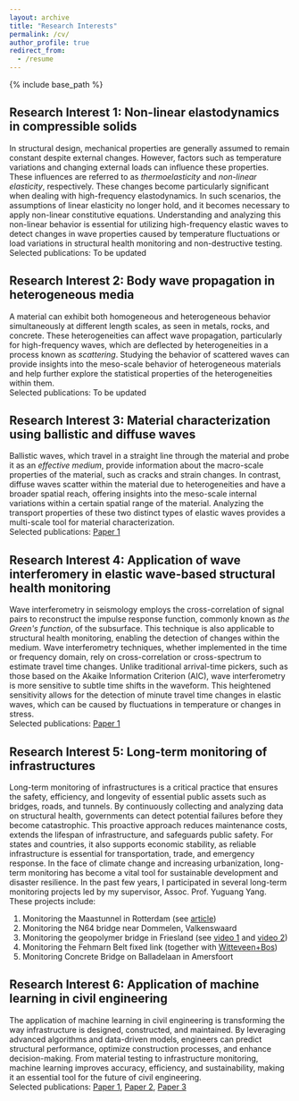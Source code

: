 ```yaml
---
layout: archive
title: "Research Interests"
permalink: /cv/
author_profile: true
redirect_from:
  - /resume
---
```


{% include base_path %}

Research Interest 1: Non-linear elastodynamics in compressible solids
------
In structural design, mechanical properties are generally assumed to remain constant despite external changes. However, factors such as temperature variations and changing external loads can influence these properties. These influences are referred to as *thermoelasticity* and *non-linear elasticity*, respectively. These changes become particularly significant when dealing with high-frequency elastodynamics. In such scenarios, the assumptions of linear elasticity no longer hold, and it becomes necessary to apply non-linear constitutive equations. Understanding and analyzing this non-linear behavior is essential for utilizing high-frequency elastic waves to detect changes in wave properties caused by temperature fluctuations or load variations in structural health monitoring and non-destructive testing.  
Selected publications: To be updated

Research Interest 2: Body wave propagation in heterogeneous media
------
A material can exhibit both homogeneous and heterogeneous behavior simultaneously at different length scales, as seen in metals, rocks, and concrete. These heterogeneities can affect wave propagation, particularly for high-frequency waves, which are deflected by heterogeneities in a process known as *scattering*. Studying the behavior of scattered waves can provide insights into the meso-scale behavior of heterogeneous materials and help further explore the statistical properties of the heterogeneities within them.  
Selected publications: To be updated

Research Interest 3: Material characterization using ballistic and diffuse waves
------
Ballistic waves, which travel in a straight line through the material and probe it as an *effective medium*, provide information about the macro-scale properties of the material, such as cracks and strain changes. In contrast, diffuse waves scatter within the material due to heterogeneities and have a broader spatial reach, offering insights into the meso-scale internal variations within a certain spatial range of the material. Analyzing the transport properties of these two distinct types of elastic waves provides a multi-scale tool for material characterization.  
Selected publications: [Paper 1](https://haocheng1995.github.io/publication/2024-11-29-Real-time%20monitoring%20of%20static%20elastic%20modulus%20evolution%20in%20hardening%20concrete%20through%20longitudinal-wave%20velocity%20changes%20retrieved%20by%20the%20stretching%20technique)

Research Interest 4: Application of wave interferomery in elastic wave-based structural health monitoring
------
Wave interferometry in seismology employs the cross-correlation of signal pairs to reconstruct the impulse response function, commonly known as *the Green's function*, of the subsurface. This technique is also applicable to structural health monitoring, enabling the detection of changes within the medium. Wave interferometry techniques, whether implemented in the time or frequency domain, rely on cross-correlation or cross-spectrum to estimate travel time changes. Unlike traditional arrival-time pickers, such as those based on the Akaike Information Criterion (AIC), wave interferometry is more sensitive to subtle time shifts in the waveform. This heightened sensitivity allows for the detection of minute travel time changes in elastic waves, which can be caused by fluctuations in temperature or changes in stress.  
Selected publications: [Paper 1](https://haocheng1995.github.io/publication/2024-02-11-Comparing%20the%20stretching%20technique%20and%20the%20wavelet%20cross-spectrum%20technique%20for%20measuring%20stress-induced%20wave-velocity%20changes%20in%20concrete)

Research Interest 5: Long-term monitoring of infrastructures
------
Long-term monitoring of infrastructures is a critical practice that ensures the safety, efficiency, and longevity of essential public assets such as bridges, roads, and tunnels. By continuously collecting and analyzing data on structural health, governments can detect potential failures before they become catastrophic. This proactive approach reduces maintenance costs, extends the lifespan of infrastructure, and safeguards public safety. For states and countries, it also supports economic stability, as reliable infrastructure is essential for transportation, trade, and emergency response. In the face of climate change and increasing urbanization, long-term monitoring has become a vital tool for sustainable development and disaster resilience. In the past few years, I participated in several long-term monitoring projects led by my supervisor, Assoc. Prof. Yuguang Yang. These projects include:
1. Monitoring the Maastunnel in Rotterdam (see [article](https://haocheng1995.github.io/publication/2022-06-27-Monitoring%20of%20repaired%20concrete%20floor%20in%20the%20Maastunnel%20using%20smart%20aggregates))
2. Monitoring the N64 bridge near Dommelen, Valkenswaard
3. Monitoring the geopolymer bridge in Friesland (see [video 1](https://www.youtube.com/watch?v=NoC-y5aNv30&ab_channel=ProvincieFrysl%C3%A2n) and [video 2](https://www.youtube.com/watch?v=rz_JMohZ91o&ab_channel=ShizheZhang))
4. Monitoring the Fehmarn Belt fixed link (together with [Witteveen+Bos](https://www.witteveenbos.com/news/monitoring-system-fehmarn-belt-fixed-link))
5. Monitoring Concrete Bridge on Balladelaan in Amersfoort

Research Interest 6: Application of machine learning in civil engineering
------
The application of machine learning in civil engineering is transforming the way infrastructure is designed, constructed, and maintained. By leveraging advanced algorithms and data-driven models, engineers can predict structural performance, optimize construction processes, and enhance decision-making. From material testing to infrastructure monitoring, machine learning improves accuracy, efficiency, and sustainability, making it an essential tool for the future of civil engineering.  
Selected publications: [Paper 1](https://haocheng1995.github.io/publication/2019-12-30-Monitor%20concrete%20moisture%20level%20using%20percussion%20and%20machine%20learning), [Paper 2](https://haocheng1995.github.io/publication/2020-05-24-Detection%20of%20sand%20deposition%20in%20pipeline%20using%20percussion,%20voice%20recognition,%20and%20support%20vector%20machine), [Paper 3](https://haocheng1995.github.io/publication/2023-07-03-Prediction%20&%20optimization%20of%20alkali-activated%20concrete%20based%20on%20the%20random%20forest%20machine%20learning%20algorithm)

